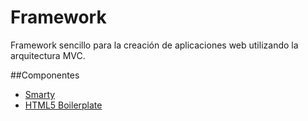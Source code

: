 Framework
=========

Framework sencillo para la creación de aplicaciones web utilizando la arquitectura MVC.

##Componentes

* [Smarty](http://www.smarty.net/)
* [HTML5 Boilerplate](http://html5boilerplate.com)